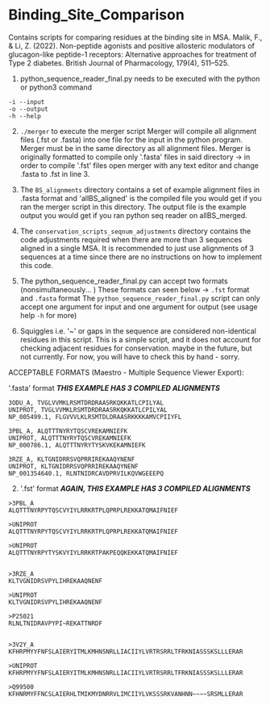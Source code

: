 # Binding_Site_Comparison
Contains scripts for comparing residues at the binding site in MSA. 
Malik, F., &amp; Li, Z. (2022). Non-peptide agonists and positive allosteric modulators of glucagon-like peptide-1 receptors: Alternative approaches for treatment of Type 2 diabetes. British Journal of Pharmacology, 179(4), 511–525.

1. python_sequence_reader_final.py needs to be executed with the python or python3 command
```
-i --input
-o --output
-h --help
```

2. ```./merger``` to execute the merger script
Merger will compile all alignment files (.fst or .fasta) into one file for the input in the python program.
Merger must be in the same directory as all alignment files.
Merger is originally formatted to compile only '.fasta' files in said directory -> in order to compile '.fst' files open merger with any text editor and change .fasta to .fst in line 3.

3. The ```BS_alignments``` directory contains a set of example alignment files in .fasta format and 'allBS_aligned' is the compiled file you would get if you ran the merger script in this directory.
The output file is the example output you would get if you ran python seq reader on allBS_merged.

4. The ```conservation_scripts_seqnum_adjustments``` directory contains the code adjustments required when there are more than 3 sequences aligned in a single MSA.
It is recommended to just use alignments of 3 sequences at a time since there are no instructions on how to implement this code.

5. The python_sequence_reader_final.py can accept two formats (nonsimultaneously... )
These formats can seen below -> ```.fst``` format and ```.fasta``` format
The ```python_sequence_reader_final.py``` script can only accept one argument for input and one argument for output (see usage help ```-h``` for more)

6. Squiggles i.e. '~' or gaps in the sequence are considered non-identical residues in this script.
This is a simple script, and it does not account for checking adjacent residues for conservation. maybe in the future, but not currently.
For now, you will have to check this by hand - sorry.

ACCEPTABLE FORMATS (Maestro - Multiple Sequence Viewer Export):

'.fasta' format ***THIS EXAMPLE HAS 3 COMPILED ALIGNMENTS***
```
3ODU_A, TVGLVVMKLRSMTDRDRAASRKQKKATLCPILYAL
UNIPROT, TVGLVVMKLRSMTDRDRAASRKQKKATLCPILYAL
NP_005499.1, FLGVVVLKLRSMTDLDRAASRKKKKAMVCPIIYFL

3PBL_A, ALQTTTNYRYTQSCVREKAMNIEFK
UNIPROT, ALQTTTNYRYTQSCVREKAMNIEFK
NP_000786.1, ALQTTTNYRYTYSKVKEKAMNIEFK

3RZE_A, KLTGNIDRRSVQPRRIREKAAQYNENF
UNIPROT, KLTGNIDRRSVQPRRIREKAAQYNENF
NP_001354640.1, RLNTNIDRCAVDPRVILKQVWGEEEPQ
```

2. '.fst' format ***AGAIN, THIS EXAMPLE HAS 3 COMPILED ALIGNMENTS***
```
>3PBL_A
ALQTTTNYRPYTQSCVYIYLRRKRTPLQPRPLREKKATQMAIFNIEF

>UNIPROT
ALQTTTNYRPYTQSCVYIYLRRKRTPLQPRPLREKKATQMAIFNIEF

>UNIPROT
ALQTTTNYRPYTYSKVYIYLRRKRTPAKPEQQKEKKATQMAIFNIEF


>3RZE_A
KLTVGNIDRSVPYLIHREKAAQNENF

>UNIPROT
KLTVGNIDRSVPYLIHREKAAQNENF

>P25021
RLNLTNIDRAVPYPI~REKATTNRDF


>3V2Y_A
KFHRPMYYFNFSLAIERYITMLKMHNSNRLLIACIIYLVRTRSRRLTFRKNIASSSKSLLLERAR

>UNIPROT
KFHRPMYYFNFSLAIERYITMLKMHNSNRLLIACIIYLVRTRSRRLTFRKNIASSSKSLLLERAR

>Q99500
KFHNRMYFFNCSLAIERHLTMIKMYDNRRVLIMCIIYLVKSSSRKVANHNN~~~~SRSMLLERAR

```
